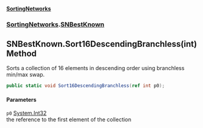 #### [SortingNetworks](index.md 'index')
### [SortingNetworks](SortingNetworks.md 'SortingNetworks').[SNBestKnown](SortingNetworks_SNBestKnown.md 'SortingNetworks.SNBestKnown')
## SNBestKnown.Sort16DescendingBranchless(int) Method
Sorts a collection of 16 elements in descending order using branchless min/max swap.  
```csharp
public static void Sort16DescendingBranchless(ref int p0);
```
#### Parameters
<a name='SortingNetworks_SNBestKnown_Sort16DescendingBranchless(int)_p0'></a>
`p0` [System.Int32](https://docs.microsoft.com/en-us/dotnet/api/System.Int32 'System.Int32')  
the reference to the first element of the collection
  
